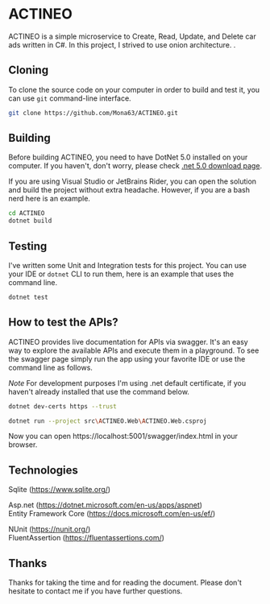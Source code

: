 # ACTINEO

ACTINEO is a simple microservice to Create, Read, Update, and Delete car ads written in C#. In this project, I strived to use onion architecture.
.
## Cloning

To clone the source code on your computer in order to build and test it, you can use `git` command-line interface.

```bash
git clone https://github.com/Mona63/ACTINEO.git
```

## Building

Before building ACTINEO, you need to have DotNet 5.0 installed on your computer. If you haven't, don't worry, please check [.net 5.0 download page](https://dotnet.microsoft.com/en-us/download/dotnet/5.0).

If you are using Visual Studio or JetBrains Rider, you can open the solution and build the project without extra headache. However, if you are a bash nerd here is an example.

```bash
cd ACTINEO
dotnet build
```

## Testing

I've written some Unit and Integration tests for this project. You can use your IDE or `dotnet` CLI to run them, here is an example that uses the command line.

```bash
dotnet test
```

## How to test the APIs?

ACTINEO provides live documentation for APIs via swagger. It's an easy way to explore the available APIs and execute them in a playground. To see the swagger page simply run the app using your favorite IDE or use the command line as follows. 

*Note* For development purposes I'm using .net default certificate, if you haven't already installed that use the command below.
```bash
dotnet dev-certs https --trust
```

```bash
dotnet run --project src\ACTINEO.Web\ACTINEO.Web.csproj
```

Now you can open https://localhost:5001/swagger/index.html in your browser.

## Technologies

Sqlite (https://www.sqlite.org/)

Asp.net (https://dotnet.microsoft.com/en-us/apps/aspnet)<br />
Entity Framework Core (https://docs.microsoft.com/en-us/ef/)

NUnit (https://nunit.org/)<br />
FluentAssertion	(https://fluentassertions.com/)

## Thanks

Thanks for taking the time and for reading the document. Please don't hesitate to contact me if you have further questions.